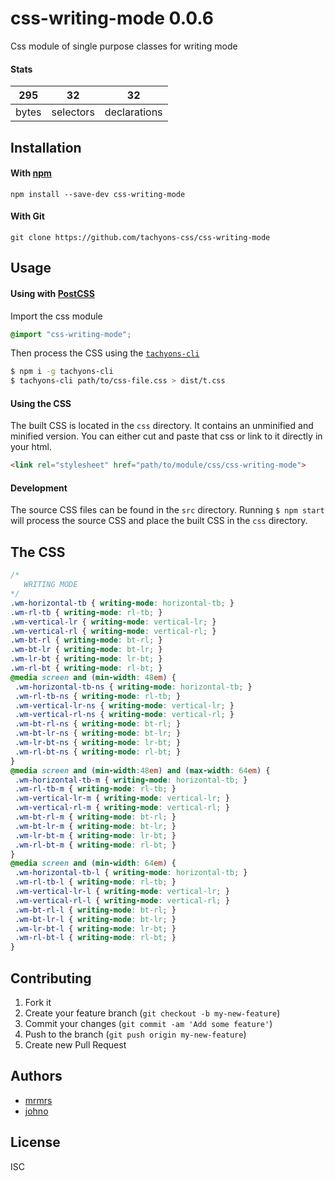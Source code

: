 # css-writing-mode 0.0.6

Css module of single purpose classes for writing mode

#### Stats

295 | 32 | 32
---|---|---
bytes | selectors | declarations

## Installation

#### With [npm](https://npmjs.com)

```
npm install --save-dev css-writing-mode
```

#### With Git

```
git clone https://github.com/tachyons-css/css-writing-mode
```

## Usage

#### Using with [PostCSS](https://github.com/postcss/postcss)

Import the css module

```css
@import "css-writing-mode";
```

Then process the CSS using the [`tachyons-cli`](https://github.com/tachyons-css/tachyons-cli)

```sh
$ npm i -g tachyons-cli
$ tachyons-cli path/to/css-file.css > dist/t.css
```

#### Using the CSS

The built CSS is located in the `css` directory. It contains an unminified and minified version.
You can either cut and paste that css or link to it directly in your html.

```html
<link rel="stylesheet" href="path/to/module/css/css-writing-mode">
```

#### Development

The source CSS files can be found in the `src` directory.
Running `$ npm start` will process the source CSS and place the built CSS in the `css` directory.

## The CSS

```css
/*
   WRITING MODE
*/
.wm-horizontal-tb { writing-mode: horizontal-tb; }
.wm-rl-tb { writing-mode: rl-tb; }
.wm-vertical-lr { writing-mode: vertical-lr; }
.wm-vertical-rl { writing-mode: vertical-rl; }
.wm-bt-rl { writing-mode: bt-rl; }
.wm-bt-lr { writing-mode: bt-lr; }
.wm-lr-bt { writing-mode: lr-bt; }
.wm-rl-bt { writing-mode: rl-bt; }
@media screen and (min-width: 48em) {
 .wm-horizontal-tb-ns { writing-mode: horizontal-tb; }
 .wm-rl-tb-ns { writing-mode: rl-tb; }
 .wm-vertical-lr-ns { writing-mode: vertical-lr; }
 .wm-vertical-rl-ns { writing-mode: vertical-rl; }
 .wm-bt-rl-ns { writing-mode: bt-rl; }
 .wm-bt-lr-ns { writing-mode: bt-lr; }
 .wm-lr-bt-ns { writing-mode: lr-bt; }
 .wm-rl-bt-ns { writing-mode: rl-bt; }
}
@media screen and (min-width:48em) and (max-width: 64em) {
 .wm-horizontal-tb-m { writing-mode: horizontal-tb; }
 .wm-rl-tb-m { writing-mode: rl-tb; }
 .wm-vertical-lr-m { writing-mode: vertical-lr; }
 .wm-vertical-rl-m { writing-mode: vertical-rl; }
 .wm-bt-rl-m { writing-mode: bt-rl; }
 .wm-bt-lr-m { writing-mode: bt-lr; }
 .wm-lr-bt-m { writing-mode: lr-bt; }
 .wm-rl-bt-m { writing-mode: rl-bt; }
}
@media screen and (min-width: 64em) {
 .wm-horizontal-tb-l { writing-mode: horizontal-tb; }
 .wm-rl-tb-l { writing-mode: rl-tb; }
 .wm-vertical-lr-l { writing-mode: vertical-lr; }
 .wm-vertical-rl-l { writing-mode: vertical-rl; }
 .wm-bt-rl-l { writing-mode: bt-rl; }
 .wm-bt-lr-l { writing-mode: bt-lr; }
 .wm-lr-bt-l { writing-mode: lr-bt; }
 .wm-rl-bt-l { writing-mode: rl-bt; }
}
```

## Contributing

1. Fork it
2. Create your feature branch (`git checkout -b my-new-feature`)
3. Commit your changes (`git commit -am 'Add some feature'`)
4. Push to the branch (`git push origin my-new-feature`)
5. Create new Pull Request

## Authors

* [mrmrs](http://mrmrs.io)
* [johno](http://johnotander.com)

## License

ISC
